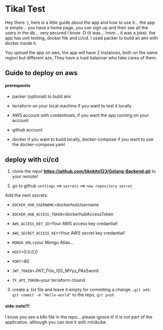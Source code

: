 # Tikal Test

Hey there :), here is a little guide about the app and how to use it...
the app is simple... you have a home page, you can sign up and then see all the users in the db...
very secured I know :D (it was... hmm... it was a joke). the app has unit testing, docker file and ci/cd.
I used packer to build an ami with docker inside it. 

You upload the app on aws, the app will have 2 instances, both on the same region but different azs,
They have a load balancer who take cares of them.

## Guide to deploy on aws

#### prerequests

- packer (optional) to build ami

- terraform on your local machine if you want to test it locally

- AWS account with credantioals, if you want the app running on your account

- github account

- docker if you want to build locally, docker-compose if you want to use the docker-compose.yaml

## deploy with ci/cd

1. clone the repo! **https://github.com/tikokito123/Golang-Backend.git** to your remote!

2. go to github ```settings``` ==> ```secrets``` ==> ```new repository secret```

Add the next secrets:

- ```DOCKER_HUB_USERNAME```=dockerhubUsername
 
- ```DOCKER_HUB_ACCESS_TOKEN```=dockerhubAccessToken

- ```AWS_ACCESS_KEY_ID```=Your AWS access key credantial!

- ```AWS_SECRET_ACCESS_KEY```=Your AWS secret key credantial!

- ```MONGO_URL```=your Mongo Atlas...

- ```HOST```=0.0.0.0

- ```PORT```=80

- ```JWT_TOKEN```=JWT_This_ISS_MYyy_PAsSword

- ```TF_API_TOKEN```=your terraform clound


3. create a .txt file and leave it empty for commiting a change...```git add.``` ```git commit -m "Hello-world"``` to the repo, ```git push```



#### side-note!!!

I know you see a k8s file in the repo... please ignore it! It is not part of the application.
although you can test it with minikube. 